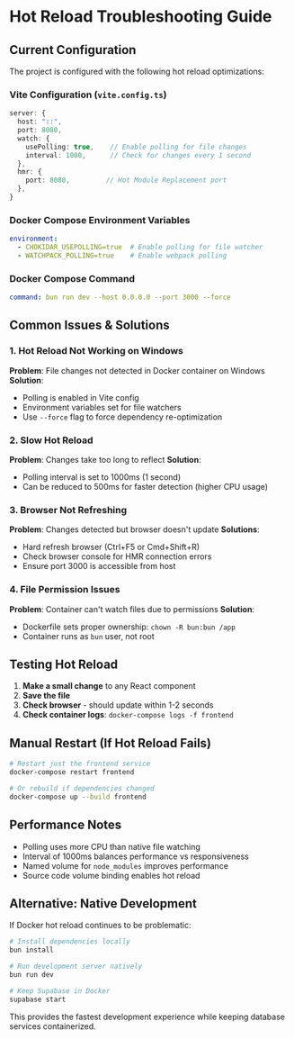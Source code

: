 # Hot Reload Troubleshooting Guide

## Current Configuration

The project is configured with the following hot reload optimizations:

### Vite Configuration (`vite.config.ts`)
```typescript
server: {
  host: "::",
  port: 8080,
  watch: {
    usePolling: true,    // Enable polling for file changes
    interval: 1000,      // Check for changes every 1 second
  },
  hmr: {
    port: 8080,         // Hot Module Replacement port
  },
}
```

### Docker Compose Environment Variables
```yaml
environment:
  - CHOKIDAR_USEPOLLING=true  # Enable polling for file watcher
  - WATCHPACK_POLLING=true    # Enable webpack polling
```

### Docker Compose Command
```yaml
command: bun run dev --host 0.0.0.0 --port 3000 --force
```

## Common Issues & Solutions

### 1. Hot Reload Not Working on Windows
**Problem**: File changes not detected in Docker container on Windows
**Solution**: 
- Polling is enabled in Vite config
- Environment variables set for file watchers
- Use `--force` flag to force dependency re-optimization

### 2. Slow Hot Reload
**Problem**: Changes take too long to reflect
**Solution**:
- Polling interval is set to 1000ms (1 second)
- Can be reduced to 500ms for faster detection (higher CPU usage)

### 3. Browser Not Refreshing
**Problem**: Changes detected but browser doesn't update
**Solutions**:
- Hard refresh browser (Ctrl+F5 or Cmd+Shift+R)
- Check browser console for HMR connection errors
- Ensure port 3000 is accessible from host

### 4. File Permission Issues
**Problem**: Container can't watch files due to permissions
**Solution**:
- Dockerfile sets proper ownership: `chown -R bun:bun /app`
- Container runs as `bun` user, not root

## Testing Hot Reload

1. **Make a small change** to any React component
2. **Save the file**
3. **Check browser** - should update within 1-2 seconds
4. **Check container logs**: `docker-compose logs -f frontend`

## Manual Restart (If Hot Reload Fails)

```bash
# Restart just the frontend service
docker-compose restart frontend

# Or rebuild if dependencies changed
docker-compose up --build frontend
```

## Performance Notes

- Polling uses more CPU than native file watching
- Interval of 1000ms balances performance vs responsiveness
- Named volume for `node_modules` improves performance
- Source code volume binding enables hot reload

## Alternative: Native Development

If Docker hot reload continues to be problematic:

```bash
# Install dependencies locally
bun install

# Run development server natively
bun run dev

# Keep Supabase in Docker
supabase start
```

This provides the fastest development experience while keeping database services containerized.